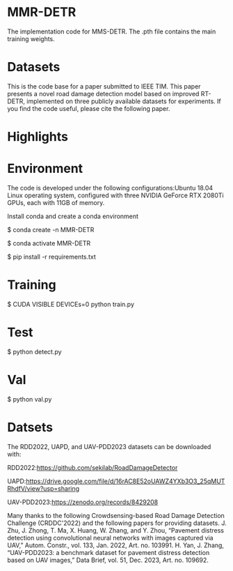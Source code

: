 # MMR-DETR
The implementation code for MMS-DETR. The .pth file contains the main training weights.

# Datasets
This is the code base for a paper submitted to IEEE TIM. This paper presents a novel road damage detection model based on improved RT-DETR, implemented on three publicly available datasets for experiments. 
If you find the code useful, please cite the following paper.

# Highlights


# Environment 
The code is developed under the following configurations:Ubuntu 18.04 Linux operating system, configured with three NVIDIA GeForce RTX 2080Ti GPUs, each with 11GB of memory.

Install conda and create a conda environment

$ conda create -n MMR-DETR

$ conda activate MMR-DETR

$ pip install -r requirements.txt

# Training
  $ CUDA VISIBLE DEVICEs=0 python train.py
# Test
  $ python detect.py
# Val
  $ python val.py
# Datsets
The RDD2022, UAPD, and UAV-PDD2023 datasets can be downloaded with:

RDD2022:https://github.com/sekilab/RoadDamageDetector

UAPD:https://drive.google.com/file/d/16rAC8E52oUAWZ4YXb3O3_25qMUTRhdfV/view?usp=sharing

UAV-PDD2023:https://zenodo.org/records/8429208

Many thanks to the following Crowdsensing-based Road Damage Detection Challenge (CRDDC'2022) and the following papers for providing datasets.
J. Zhu, J. Zhong, T. Ma, X. Huang, W. Zhang, and Y. Zhou, “Pavement distress detection using convolutional neural networks with images captured via UAV,” Autom. Constr., vol. 133, Jan. 2022, Art. no. 103991.
H. Yan, J. Zhang, “UAV-PDD2023: a benchmark dataset for pavement distress detection based on UAV images,” Data Brief, vol. 51, Dec. 2023, Art. no. 109692.
